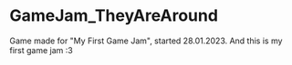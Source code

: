 # GameJam_TheyAreAround
Game made for "My First Game Jam", started 28.01.2023. And this is my first game jam :3
